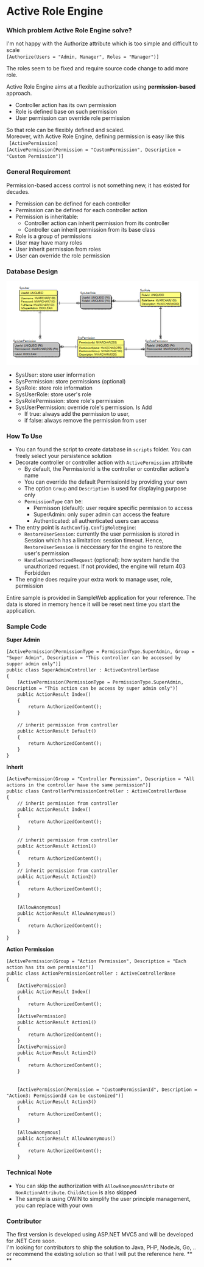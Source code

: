 # Active Role Engine

### Which problem Active Role Engine solve?

I'm not happy with the Authorize attribute which is too simple and difficult to scale  
`[Authorize(Users = "Admin, Manager", Roles = "Manager")]`
  
The roles seem to be fixed and require source code change to add more role.

Active Role Engine aims at a flexible authorization using **permission-based** approach.
- Controller action has its own permission
- Role is defined base on such permission
- User permission can override role permission

So that role can be flexibly defined and scaled.  
Moreover, with Active Role Engine, defining permission is easy like this  
` [ActivePermission]`  
`[ActivePermission(Permission = "CustomPermission", Description = "Custom Permission")]`



### General Requirement

Permission-based access control is not something new, it has existed for decades.

- Permission can be defined for each controller
- Permission can be defined for each controller action
- Permission is inheritable:
    - Controller action can inherit permission from its controller
    - Controller can inherit permission from its base class
- Role is a group of permissions
- User may have many roles
- User inherit permission from roles
- User can override the role permission

### Database Design
![Database Design](/docs/dbdesign.png "")

- SysUser: store user information
- SysPermission: store permissions (optional)
- SysRole: store role information
- SysUserRole: store user's role
- SysRolePermission: store role's permission
- SysUserPermission: override role's permission. Is Add
  - If true: always add the permission to user, 
  - if false: always remove the permission from user

### How To Use

- You can found the script to create database in `scripts` folder. You can freely select your persistence solution
- Decorate controller or controller action with `ActivePermission` attribute
  - By default, the PermissionId is the controller or controller action's name
  - You can override the default PermissionId by providing your own
  - The option `Group` and `Description` is used for displaying purpose only
  - `PermissionType` can be:
    - Permisson (default): user require specific permission to access
    - SuperAdmin: only super admin can access the feature
    - Authenticated: all authenticated users can access
- The entry point is `AuthConfig.ConfigRoleEngine`:
  - `RestoreUserSession`: currently the user permission is stored in Session which has a limitation: session timeout. Hence, `RestoreUserSession` is neccessary for the engine to restore the user's permission
  - `HandleUnauthorizedRequest` (optional): how system handle the unauthorized request. If not provided, the engine will return 403 Forbidden
- The engine does require your extra work to manage user, role, permission


Entire sample is provided in SampleWeb application for your reference. The data is stored in memory hence it will be reset next time you start the application.

### Sample Code
**Super Admin**

    [ActivePermission(PermissionType = PermissionType.SuperAdmin, Group = "Super Admin", Description = "This controller can be accessed by supper admin only")]
    public class SuperAdminController : ActiveControllerBase
    {
        [ActivePermission(PermissionType = PermissionType.SuperAdmin, Description = "This action can be access by super admin only")]
        public ActionResult Index()
        {
            return AuthorizedContent();
        }

        // inherit permission from controller
        public ActionResult Default()
        {
            return AuthorizedContent();
        }
    }
**Inherit**

    [ActivePermission(Group = "Controller Permission", Description = "All actions in the controller have the same permission")]
    public class ControllerPermissionController : ActiveControllerBase
    {
        // inherit permission from controller
        public ActionResult Index()
        {
            return AuthorizedContent();
        }

        // inherit permission from controller
        public ActionResult Action1()
        {
            return AuthorizedContent();
        }
        // inherit permission from controller
        public ActionResult Action2()
        {
            return AuthorizedContent();
        }

        [AllowAnonymous]
        public ActionResult AllowAnonymous()
        {
            return AuthorizedContent();
        }
    }

**Action Permission**

    [ActivePermission(Group = "Action Permission", Description = "Each action has its own permission")]
    public class ActionPermissionController : ActiveControllerBase
    {
        [ActivePermission]
        public ActionResult Index()
        {
            return AuthorizedContent();
        }
        [ActivePermission]
        public ActionResult Action1()
        {
            return AuthorizedContent();
        }
        [ActivePermission]
        public ActionResult Action2()
        {
            return AuthorizedContent();
        }


        [ActivePermission(Permission = "CustomPermissionId", Description = "Action3: PermissionId can be customized")]
        public ActionResult Action3()
        {
            return AuthorizedContent();
        }

        [AllowAnonymous]
        public ActionResult AllowAnonymous()
        {
            return AuthorizedContent();
        }

### Technical Note
- You can skip the authorization with `AllowAnonymousAttribute` or `NonActionAttribute`. `ChildAction` is also skipped
- The sample is using OWIN to simplify the user principle management, you can replace with your own

### Contributor
The first version is developed using ASP.NET MVC5 and will be developed for .NET Core soon.    
I'm looking for contributors to ship the solution to Java, PHP, NodeJs, Go, .. or recommend the existing solution so that I will put the reference here.
**
**